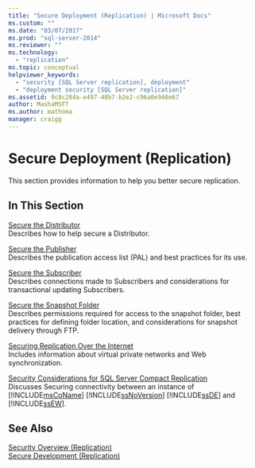 ```yaml
---
title: "Secure Deployment (Replication) | Microsoft Docs"
ms.custom: ""
ms.date: "03/07/2017"
ms.prod: "sql-server-2014"
ms.reviewer: ""
ms.technology: 
  - "replication"
ms.topic: conceptual
helpviewer_keywords: 
  - "security [SQL Server replication], deployment"
  - "deployment security [SQL Server replication]"
ms.assetid: 9c8c284a-e497-48b7-b2e2-c96a0e940e67
author: MashaMSFT
ms.author: mathoma
manager: craigg
---
```

# Secure Deployment (Replication)
  This section provides information to help you better secure replication.  
  
## In This Section  
 [Secure the Distributor](secure-the-distributor.md)  
 Describes how to help secure a Distributor.  
  
 [Secure the Publisher](secure-the-publisher.md)  
 Describes the publication access list (PAL) and best practices for its use.  
  
 [Secure the Subscriber](secure-the-subscriber.md)  
 Describes connections made to Subscribers and considerations for transactional updating Subscribers.  
  
 [Secure the Snapshot Folder](secure-the-snapshot-folder.md)  
 Describes permissions required for access to the snapshot folder, best practices for defining folder location, and considerations for snapshot delivery through FTP.  
  
 [Securing Replication Over the Internet](securing-replication-over-the-internet.md)  
 Includes information about virtual private networks and Web synchronization.  
  
 [Security Considerations for SQL Server Compact Replication](security-considerations-for-sql-server-compact-replication.md)  
 Discusses Securing connectivity between an instance of [!INCLUDE[msCoName](../../../includes/msconame-md.md)] [!INCLUDE[ssNoVersion](../../../includes/ssnoversion-md.md)] [!INCLUDE[ssDE](../../../includes/ssde-md.md)] and [!INCLUDE[ssEW](../../../includes/ssew-md.md)].  
  
## See Also  
 [Security Overview &#40;Replication&#41;](security-overview-replication.md)   
 [Secure Development &#40;Replication&#41;](secure-development-replication.md)  
  
  
